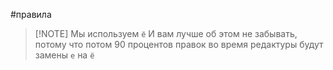 #правила 


> [!NOTE] Мы используем `ё`
> И вам лучше об этом не забывать, потому что потом 90 процентов правок во время редактуры будут замены `е` на `ё`
